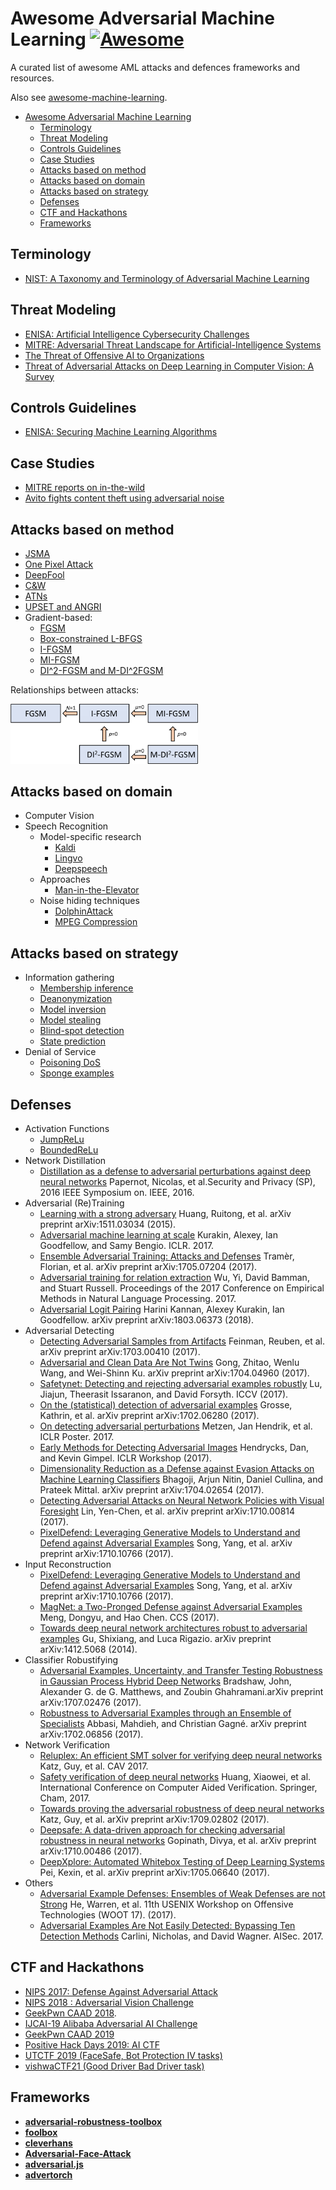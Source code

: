 # Awesome Adversarial Machine Learning [![Awesome](https://awesome.re/badge-flat.svg)](https://awesome.re)

A curated list of awesome AML attacks and defences frameworks and resources.

Also see [awesome-machine-learning](https://github.com/josephmisiti/awesome-machine-learning).

- [Awesome Adversarial Machine Learning](#awesome-adversarial-machine-learning-)
  - [Terminology](#terminology)
  - [Threat Modeling](#threat-modeling)
  - [Controls Guidelines](#controls-guidelines)
  - [Case Studies](#case-studies)
  - [Attacks based on method](#attacks-based-on-method)
  - [Attacks based on domain](#attacks-based-on-domain)
  - [Attacks based on strategy](#attacks-based-on-strategy)
  - [Defenses](#defenses)
  - [CTF and Hackathons](#ctf-and-hackathons)
  - [Frameworks](#frameworks)

## Terminology
* [NIST: A Taxonomy and Terminology of Adversarial Machine Learning](https://nvlpubs.nist.gov/nistpubs/ir/2019/NIST.IR.8269-draft.pdf)

## Threat Modeling
* [ENISA: Artificial Intelligence Cybersecurity Challenges](https://www.enisa.europa.eu/news/publications/artificial-intelligence-cybersecurity-challenges)
* [MITRE: Adversarial Threat Landscape for Artificial-Intelligence Systems](https://atlas.mitre.org/)
* [The Threat of Offensive AI to Organizations](https://arxiv.org/pdf/2106.15764.pdf)
* [Threat of Adversarial Attacks on Deep Learning in Computer Vision: A Survey](https://arxiv.org/abs/1801.00553)

## Controls Guidelines
* [ENISA: Securing Machine Learning Algorithms](https://www.enisa.europa.eu/publications/securing-machine-learning-algorithms)

## Case Studies
* [MITRE reports on in-the-wild](https://github.com/mitre/advmlthreatmatrix/blob/master/pages/case-studies-page.md#case-studies-page)
* [Avito fights content theft using adversarial noise](https://habr.com/ru/company/avito/blog/452142/)

## Attacks based on method
* [JSMA](https://ieeexplore.ieee.org/document/7467366)
* [One Pixel Attack](https://ieeexplore.ieee.org/abstract/document/8601309/)
* [DeepFool](https://arxiv.org/abs/1511.04599)
* [C&W](https://ieeexplore.ieee.org/abstract/document/7958570)
* [ATNs](https://arxiv.org/abs/1703.09387)
* [UPSET and ANGRI](https://arxiv.org/abs/1707.01159)
* Gradient-based:
  * [FGSM](https://arxiv.org/abs/1412.6572)
  * [Box-constrained L-BFGS](https://arxiv.org/pdf/1312.6199.pdf)
  * [I-FGSM](https://arxiv.org/abs/1607.02533)
  * [MI-FGSM](http://openaccess.thecvf.com/content_cvpr_2018/html/Dong_Boosting_Adversarial_Attacks_CVPR_2018_paper.html)
  * [DI^2-FGSM and M-DI^2FGSM](https://arxiv.org/abs/1803.06978)

Relationships between attacks:

<img src="./gradientrelationship.png" width="300">

## Attacks based on domain
* Computer Vision
* Speech Recognition
  * Model-specific research
    * [Kaldi](https://github.com/lealeasch/adversarialattacks)
    * [Lingvo](https://github.com/yaq007/cleverhans/tree/master/examples/adversarial_asr)
    * [Deepspeech](https://arxiv.org/pdf/1801.01944)
  * Approaches
    * [Man-in-the-Elevator](https://www.usenix.org/sites/default/files/conference/protected-files/woot15_slides_vaidya.pdf)
  * Noise hiding techniques
    * [DolphinAttack](https://github.com/USSLab/DolphinAttack)
    * [MPEG Compression](https://arxiv.org/pdf/1808.05665)

## Attacks based on strategy
* Information gathering
  * [Membership inference](https://arxiv.org/pdf/1610.05820)
  * [Deanonymization](https://www.cs.utexas.edu/~shmat/shmat_oak08netflix.pdf)
  * [Model inversion](https://dl.acm.org/doi/10.1145/2810103.2813677)
  * [Model stealing](https://arxiv.org/pdf/1805.02628)
  * [Blind-spot detection](https://arxiv.org/pdf/1901.04684)
  * [State prediction](https://ieeexplore.ieee.org/document/8716085)
* Denial of Service
  * [Poisoning DoS](https://arxiv.org/pdf/1708.08689.pdf)
  * [Sponge examples](https://arxiv.org/pdf/2006.03463)


  
## Defenses

* Activation Functions
  * [JumpReLu](https://arxiv.org/pdf/1904.03750.pdf)
  * [BoundedReLu](https://arxiv.org/pdf/1707.06728.pdf)
* Network Distillation
  * [Distillation as a defense to adversarial perturbations against deep neural networks](http://ieeexplore.ieee.org/abstract/document/7546524/) Papernot, Nicolas, et al.Security and Privacy (SP), 2016 IEEE Symposium on. IEEE, 2016.
* Adversarial (Re)Training
  * [Learning with a strong adversary](https://arxiv.org/abs/1511.03034) Huang, Ruitong, et al. arXiv preprint arXiv:1511.03034 (2015).
  * [Adversarial machine learning at scale](https://arxiv.org/abs/1611.01236) Kurakin, Alexey, Ian Goodfellow, and Samy Bengio. ICLR. 2017.
  * [Ensemble Adversarial Training: Attacks and Defenses](https://arxiv.org/abs/1705.07204) Tramèr, Florian, et al. arXiv preprint arXiv:1705.07204 (2017).
  * [Adversarial training for relation extraction](http://www.aclweb.org/anthology/D17-1187) Wu, Yi, David Bamman, and Stuart Russell. Proceedings of the 2017 Conference on Empirical Methods in Natural Language Processing. 2017.
  * [Adversarial Logit Pairing](https://arxiv.org/abs/1803.06373) Harini Kannan, Alexey Kurakin, Ian Goodfellow. arXiv preprint arXiv:1803.06373 (2018).
* Adversarial Detecting
  * [Detecting Adversarial Samples from Artifacts](https://arxiv.org/abs/1703.00410) Feinman, Reuben, et al. arXiv preprint arXiv:1703.00410 (2017).
  * [Adversarial and Clean Data Are Not Twins](https://arxiv.org/abs/1704.04960) Gong, Zhitao, Wenlu Wang, and Wei-Shinn Ku. arXiv preprint arXiv:1704.04960 (2017).
  * [Safetynet: Detecting and rejecting adversarial examples robustly](https://arxiv.org/abs/1704.00103) Lu, Jiajun, Theerasit Issaranon, and David Forsyth. ICCV (2017).
  * [On the (statistical) detection of adversarial examples](https://arxiv.org/abs/1702.06280) Grosse, Kathrin, et al. arXiv preprint arXiv:1702.06280 (2017).
  * [On detecting adversarial perturbations](https://arxiv.org/abs/1702.04267) Metzen, Jan Hendrik, et al. ICLR Poster. 2017.
  * [Early Methods for Detecting Adversarial Images](https://openreview.net/forum?id=B1dexpDug&noteId=B1dexpDug) Hendrycks, Dan, and Kevin Gimpel. ICLR Workshop (2017).
  * [Dimensionality Reduction as a Defense against Evasion Attacks on Machine Learning Classifiers](https://arxiv.org/abs/1704.02654) Bhagoji, Arjun Nitin, Daniel Cullina, and Prateek Mittal. arXiv preprint arXiv:1704.02654 (2017).
  * [Detecting Adversarial Attacks on Neural Network Policies with Visual Foresight](https://arxiv.org/abs/1710.00814) Lin, Yen-Chen, et al. arXiv preprint arXiv:1710.00814 (2017).
  * [PixelDefend: Leveraging Generative Models to Understand and Defend against Adversarial Examples](https://arxiv.org/abs/1710.10766) Song, Yang, et al. arXiv preprint arXiv:1710.10766 (2017).
* Input Reconstruction
  * [PixelDefend: Leveraging Generative Models to Understand and Defend against Adversarial Examples](https://arxiv.org/abs/1710.10766) Song, Yang, et al. arXiv preprint arXiv:1710.10766 (2017).
  * [MagNet: a Two-Pronged Defense against Adversarial Examples](https://arxiv.org/abs/1705.09064) Meng, Dongyu, and Hao Chen. CCS (2017).
  * [Towards deep neural network architectures robust to adversarial examples](https://arxiv.org/abs/1412.5068) Gu, Shixiang, and Luca Rigazio. arXiv preprint arXiv:1412.5068 (2014).
* Classifier Robustifying
  * [Adversarial Examples, Uncertainty, and Transfer Testing Robustness in Gaussian Process Hybrid Deep Networks](https://arxiv.org/abs/1707.02476) Bradshaw, John, Alexander G. de G. Matthews, and Zoubin Ghahramani.arXiv preprint arXiv:1707.02476 (2017).
  * [Robustness to Adversarial Examples through an Ensemble of Specialists](https://arxiv.org/abs/1702.06856) Abbasi, Mahdieh, and Christian Gagné. arXiv preprint arXiv:1702.06856 (2017).
* Network Verification
  * [Reluplex: An efficient SMT solver for verifying deep neural networks](https://arxiv.org/abs/1702.01135) Katz, Guy, et al. CAV 2017.
  * [Safety verification of deep neural networks](https://link.springer.com/chapter/10.1007/978-3-319-63387-9_1) Huang, Xiaowei, et al. International Conference on Computer Aided Verification. Springer, Cham, 2017.
  * [Towards proving the adversarial robustness of deep neural networks](https://arxiv.org/abs/1709.02802) Katz, Guy, et al. arXiv preprint arXiv:1709.02802 (2017).
  * [Deepsafe: A data-driven approach for checking adversarial robustness in neural networks](https://arxiv.org/abs/1710.00486) Gopinath, Divya, et al. arXiv preprint arXiv:1710.00486 (2017).
  * [DeepXplore: Automated Whitebox Testing of Deep Learning Systems](https://arxiv.org/abs/1705.06640) Pei, Kexin, et al. arXiv preprint arXiv:1705.06640 (2017).
* Others
  * [Adversarial Example Defenses: Ensembles of Weak Defenses are not Strong](https://arxiv.org/abs/1706.04701) He, Warren, et al. 11th USENIX Workshop on Offensive Technologies (WOOT 17). (2017).
  * [Adversarial Examples Are Not Easily Detected: Bypassing Ten Detection Methods](https://arxiv.org/abs/1705.07263) Carlini, Nicholas, and David Wagner. AISec. 2017.

## CTF and Hackathons

* [NIPS 2017: Defense Against Adversarial Attack](https://www.kaggle.com/c/nips-2017-defense-against-adversarial-attack/data)
* [NIPS 2018 : Adversarial Vision Challenge](https://www.crowdai.org/challenges)
* [GeekPwn CAAD 2018](http://2018.geekpwn.org/en/index.html#4).
* [IJCAI-19 Alibaba Adversarial AI Challenge](https://tianchi.aliyun.com/markets/tianchi/ijcai19_en)
* [GeekPwn CAAD 2019](http://www.geekpwn.org/zh/index.html)
* [Positive Hack Days 2019: AI CTF](https://2019.phdays.com/en/program/contests/aI-ctf/)
* [UTCTF 2019 (FaceSafe, Bot Protection IV tasks)](https://github.com/utisss/UTCTF-19)
* [vishwaCTF21 (Good Driver Bad Driver task)](https://vishwactf.com/)

## Frameworks
* [**adversarial-robustness-toolbox**](https://github.com/IBM/adversarial-robustness-toolbox)
* [**foolbox**](https://github.com/bethgelab/foolbox)
* [**cleverhans**](https://github.com/tensorflow/cleverhans)
* [**Adversarial-Face-Attack**](https://github.com/ppwwyyxx/Adversarial-Face-Attack)
* [**adversarial.js**](https://github.com/kennysong/adversarial.js)
* [**advertorch**](https://github.com/BorealisAI/advertorch)
